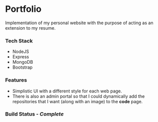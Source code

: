 # Portfolio

Implementation of my personal website with the purpose of acting as an extension to my resume.

### Tech Stack

* NodeJS
* Express
* MongoDB
* Bootstrap 

### Features

* Simplistic UI with a different style for each web page. 
* There is also an admin portal so that I could dynamically add the repositories that I want (along with an image) to the **code** page.

### Build Status - *Complete* 

